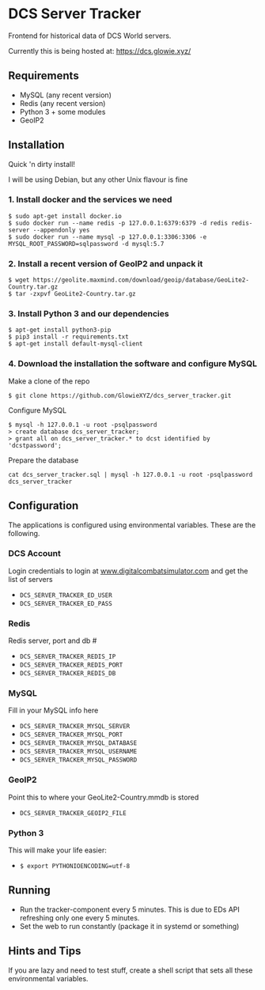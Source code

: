 # DCS Server Tracker
Frontend for historical data of DCS World servers.

Currently this is being hosted at: https://dcs.glowie.xyz/

## Requirements
* MySQL (any recent version)
* Redis (any recent version)
* Python 3 + some modules
* GeoIP2

## Installation
Quick 'n dirty install!

I will be using Debian, but any other Unix flavour is fine

### 1. Install docker and the services we need
```
$ sudo apt-get install docker.io
$ sudo docker run --name redis -p 127.0.0.1:6379:6379 -d redis redis-server --appendonly yes
$ sudo docker run --name mysql -p 127.0.0.1:3306:3306 -e MYSQL_ROOT_PASSWORD=sqlpassword -d mysql:5.7
```

### 2. Install a recent version of GeoIP2 and unpack it
```
$ wget https://geolite.maxmind.com/download/geoip/database/GeoLite2-Country.tar.gz
$ tar -zxpvf GeoLite2-Country.tar.gz
```

### 3. Install Python 3 and our dependencies
```
$ apt-get install python3-pip
$ pip3 install -r requirements.txt
$ apt-get install default-mysql-client
```

### 4. Download the installation the software and configure MySQL
Make a clone of the repo
```
$ git clone https://github.com/GlowieXYZ/dcs_server_tracker.git
```

Configure MySQL
```
$ mysql -h 127.0.0.1 -u root -psqlpassword
> create database dcs_server_tracker;
> grant all on dcs_server_tracker.* to dcst identified by 'dcstpassword';
```

Prepare the database
```
cat dcs_server_tracker.sql | mysql -h 127.0.0.1 -u root -psqlpassword dcs_server_tracker
```


## Configuration
The applications is configured using environmental variables. These are the following.

### DCS Account
Login credentials to login at www.digitalcombatsimulator.com and get the list of servers
* `DCS_SERVER_TRACKER_ED_USER`
* `DCS_SERVER_TRACKER_ED_PASS`

### Redis
Redis server, port and db #
* `DCS_SERVER_TRACKER_REDIS_IP`
* `DCS_SERVER_TRACKER_REDIS_PORT`
* `DCS_SERVER_TRACKER_REDIS_DB`

### MySQL
Fill in your MySQL info here
* `DCS_SERVER_TRACKER_MYSQL_SERVER`
* `DCS_SERVER_TRACKER_MYSQL_PORT`
* `DCS_SERVER_TRACKER_MYSQL_DATABASE`
* `DCS_SERVER_TRACKER_MYSQL_USERNAME`
* `DCS_SERVER_TRACKER_MYSQL_PASSWORD`

### GeoIP2
Point this to where your GeoLite2-Country.mmdb is stored
* `DCS_SERVER_TRACKER_GEOIP2_FILE`

### Python 3
This will make your life easier:
* `$ export PYTHONIOENCODING=utf-8`

## Running
* Run the tracker-component every 5 minutes. This is due to EDs API refreshing only one every 5 minutes.
* Set the web to run constantly (package it in systemd or something)

## Hints and Tips
If you are lazy and need to test stuff, create a shell script that sets all these environmental variables.
